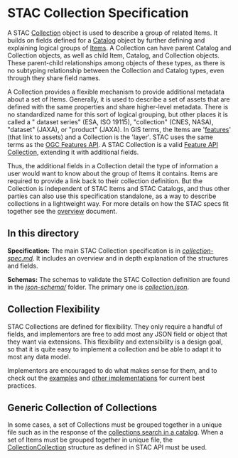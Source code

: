 # STAC Collection Specification

A STAC [Collection](collection-spec.md) object is used to describe a group of related 
Items. It builds on fields defined for a [Catalog](../catalog-spec/catalog-spec.md) object
by further defining and explaining logical groups of [Items](../item-spec/item-spec.md). A
Collection can have parent Catalog and Collection objects, as well as child Item, Catalog, 
and Collection objects. These parent-child relationships among objects of these types, as there is no 
subtyping relationship between the Collection and Catalog types, even through they share field names.

A Collection provides a flexible mechanism to provide additional metadata about a set of Items. 
Generally, it is used to describe a set of assets that 
are defined with the same properties and share higher-level metadata. There is no 
standardized name for this sort of logical grouping, but other places it is called a "
dataset series" (ESA, ISO 19115), "collection" (CNES, NASA), "dataset" (JAXA), or "product"
(JAXA). In GIS terms, the Items are
'[features](https://en.wikipedia.org/wiki/Simple_Features)' (that link to assets) and 
a Collection is the 'layer'. STAC uses the same terms as the
[OGC Features API](https://ogcapi.ogc.org/features/). A STAC Collection is a valid 
[Feature API Collection](http://docs.opengeospatial.org/is/17-069r3/17-069r3.html#example_4), 
extending it with additional fields.

Thus, the additional fields in a Collection detail the type of information a user would want to 
know about the group of Items it contains. Items are required to provide a link back to their 
collection definition. But the Collection is independent of STAC Items and STAC Catalogs, and thus 
other parties can also use this specification standalone, as a way to describe collections in a 
lightweight way. For more details on how the STAC specs fit together see the [overview](../overview.md) 
document. 

## In this directory

**Specification:** The main STAC Collection specification is in *[collection-spec.md](collection-spec.md)*.
It includes an overview and in depth explanation of the 
structures and fields.

**Schemas:** The schemas to validate the STAC Collection definition are found in the 
*[json-schema/](json-schema/)* folder. The primary one is *[collection.json](json-schema/collection.json)*.

## Collection Flexibility

STAC Collections are defined for flexibility. They only require a handful of fields, and
implementors are free to add most any JSON field or object that they want via extensions.
This flexibility and extensibility is a design goal, so that it is quite easy to implement
a collection and be able to adapt it to most any data model.

Implementors are encouraged to do what makes sense for them, and to check out the [examples](../examples/) and 
[other implementations](https://stacindex.org/catalogs) for current best practices.

## Generic Collection of Collections

In some cases, a set of Collections must be grouped together in a unique file such as in the response
of the [collections search in a catalog](https://github.com/radiantearth/stac-api-spec/tree/release/v1.0.0/ogcapi-features#collections-collections).
When a set of Items must be grouped together in unique file, the [CollectionCollection](https://github.com/radiantearth/stac-api-spec/blob/604ade6158de15b8ab068320ca41e25e2bf0e116/ogcapi-features/openapi-collections.yaml#L121)
structure as defined in STAC API must be used.
